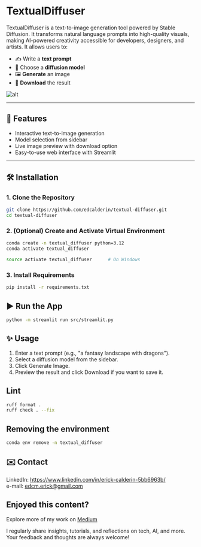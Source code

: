 # TextualDiffuser

TextualDiffuser is a text-to-image generation tool powered by Stable Diffusion. It transforms natural language prompts into high-quality visuals, making AI-powered creativity accessible for developers, designers, and artists. It allows users to:

- ✍️ Write a **text prompt**
- 🔧 Choose a **diffusion model**
- 🖼️ **Generate** an image
- 💾 **Download** the result

![alt](images/app.png)

---

## 🚀 Features

- Interactive text-to-image generation
- Model selection from sidebar
- Live image preview with download option
- Easy-to-use web interface with Streamlit

---

## 🛠️ Installation

### 1. Clone the Repository

```bash
git clone https://github.com/edcalderin/textual-diffuser.git
cd textual-diffuser
```

### 2. (Optional) Create and Activate Virtual Environment

```bash
conda create -n textual_diffuser python=3.12
conda activate textual_diffuser
```
```bash
source activate textual_diffuser      # On Windows
```

### 3. Install Requirements
```bash
pip install -r requirements.txt
```

## ▶️ Run the App
```bash
python -m streamlit run src/streamlit.py
```

## ✨ Usage

1. Enter a text prompt (e.g., "a fantasy landscape with dragons").
2. Select a diffusion model from the sidebar.
3. Click Generate Image.
4. Preview the result and click Download if you want to save it.

## Lint
```bash
ruff format .
ruff check . --fix
```

## Removing the environment
```bash
conda env remove -n textual_diffuser
```

## ✉️ Contact
LinkedIn: https://www.linkedin.com/in/erick-calderin-5bb6963b/  
e-mail: edcm.erick@gmail.com

## Enjoyed this content?
Explore more of my work on [Medium](https://medium.com/@erickcalderin) 

I regularly share insights, tutorials, and reflections on tech, AI, and more. Your feedback and thoughts are always welcome!
